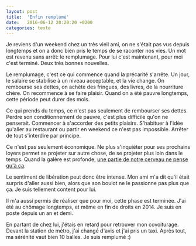```yaml
---
layout: post
title:  'Enfin remplumé'
date:   2016-06-12 20:20:20 +0200
categories: texte
---
```


Je reviens d'un weekend chez un très vieil ami, on ne s'était pas vus depuis longtemps et on a donc bien pris le temps de se raconter nos vies. Un mot est revenu sans arrêt: le remplumage. Pour lui c'est maintenant, pour moi c'est terminé. Deux très bonnes nouvelles.

Le remplumage, c'est ce qui commence quand la précarité s'arrête. Un jour, le salaire se stabilise à un niveau acceptable, et la vie change. On rembourse ses dettes, on achète des fringues, des livres, de la nourriture chère. On recommence à se faire plaisir. Quand on a été pauvre longtemps, cette période peut durer des mois.<!--more-->

Ce qui prends du temps, ce n'est pas seulement de rembourser ses dettes. Perdre son conditionnement de pauvre, c'est plus difficile qu'on ne penserait. Commencer à s'accorder des petits plaisirs. S'habituer à l'idée qu'aller au restaurant ou partir en weekend ce n'est pas impossible. Arrêter de tout s'interdire par principe.

Ce n'est pas seulement économique. Ne plus s'inquiéter pour ses prochains loyers permet se projeter sur autre chose, de se projeter plus loin dans le temps. Quand la galère est profonde, [une partie de notre cerveau ne pense qu'à ça](https://fr.wikipedia.org/wiki/Pyramide_des_besoins).

Le sentiment de libération peut donc être intense. Mon ami m'a dit qu'il était surpris d'aller aussi bien, alors que son boulot ne le passionne pas plus que ça. Je suis tellement content pour lui.

Il m'a aussi permis de réaliser que pour moi, cette phase est terminée. J'ai été au chômage longtemps, et même en fin de droits en 2014. Je suis en poste depuis un an et demi.

En partant de chez lui, j'étais en retard pour retrouver mon covoiturage. Devant la station de métro, j'ai changé d'avis et j'ai pris un taxi. Après tout, ma sérénité vaut bien 10 balles. Je suis remplumé :)